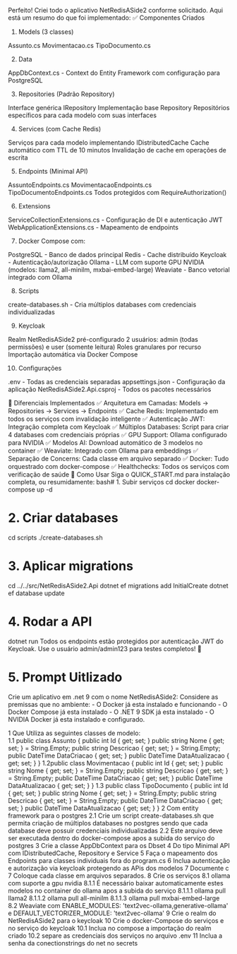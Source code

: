 Perfeito! Criei todo o aplicativo NetRedisASide2 conforme solicitado. Aqui está um resumo do que foi implementado:
✅ Componentes Criados
1. Models (3 classes)

Assunto.cs
Movimentacao.cs
TipoDocumento.cs

2. Data

AppDbContext.cs - Context do Entity Framework com configuração para PostgreSQL

3. Repositories (Padrão Repository)

Interface genérica IRepository<T>
Implementação base Repository<T>
Repositórios específicos para cada modelo com suas interfaces

4. Services (com Cache Redis)

Serviços para cada modelo implementando IDistributedCache
Cache automático com TTL de 10 minutos
Invalidação de cache em operações de escrita

5. Endpoints (Minimal API)

AssuntoEndpoints.cs
MovimentacaoEndpoints.cs
TipoDocumentoEndpoints.cs
Todos protegidos com RequireAuthorization()

6. Extensions

ServiceCollectionExtensions.cs - Configuração de DI e autenticação JWT
WebApplicationExtensions.cs - Mapeamento de endpoints

7. Docker Compose com:

PostgreSQL - Banco de dados principal
Redis - Cache distribuído
Keycloak - Autenticação/autorização
Ollama - LLM com suporte GPU NVIDIA (modelos: llama2, all-minilm, mxbai-embed-large)
Weaviate - Banco vetorial integrado com Ollama

8. Scripts

create-databases.sh - Cria múltiplos databases com credenciais individualizadas

9. Keycloak

Realm NetRedisASide2 pré-configurado
2 usuários: admin (todas permissões) e user (somente leitura)
Roles granulares por recurso
Importação automática via Docker Compose

10. Configurações

.env - Todas as credenciais separadas
appsettings.json - Configuração da aplicação
NetRedisASide2.Api.csproj - Todos os pacotes necessários

🎯 Diferenciais Implementados
✅ Arquitetura em Camadas: Models → Repositories → Services → Endpoints
✅ Cache Redis: Implementado em todos os serviços com invalidação inteligente
✅ Autenticação JWT: Integração completa com Keycloak
✅ Múltiplos Databases: Script para criar 4 databases com credenciais próprias
✅ GPU Support: Ollama configurado para NVIDIA
✅ Modelos AI: Download automático de 3 modelos no container
✅ Weaviate: Integrado com Ollama para embeddings
✅ Separação de Concerns: Cada classe em arquivo separado
✅ Docker: Tudo orquestrado com docker-compose
✅ Healthchecks: Todos os serviços com verificação de saúde
🚀 Como Usar
Siga o QUICK_START.md para instalação completa, ou resumidamente:
bash# 1. Subir serviços
cd docker
docker-compose up -d

# 2. Criar databases
cd scripts
./create-databases.sh

# 3. Aplicar migrations
cd ../../src/NetRedisASide2.Api
dotnet ef migrations add InitialCreate
dotnet ef database update

# 4. Rodar a API
dotnet run
Todos os endpoints estão protegidos por autenticação JWT do Keycloak. Use o usuário admin/admin123 para testes completos! 🔐

# 5. Prompt Uitlizado
Crie um aplicativo em .net 9 com o nome NetRedisASide2:
Considere as premissas que no ambiente:
	- O Docker já esta instalado e funcionando
	- O Docker Compose já esta instalado
	- O .NET 9 SDK já esta instalado
	- O NVIDIA Docker já esta instalado e configurado.
 
1 Que Utiliza as seguintes classes de modelo:	 
	1.1 public class Assunto
	{
		public int Id { get; set; }
		public string Nome { get; set; } = String.Empty;
		public string Descricao { get; set; } = String.Empty;
		public DateTime DataCriacao { get; set; }
		public DateTime DataAtualizacao { get; set; }
	}
	1.2public class Movimentacao
	{
		public int Id { get; set; }
		public string Nome { get; set; } = String.Empty;
		public string Descricao { get; set; } = String.Empty;
		public DateTime DataCriacao { get; set; }
		public DateTime DataAtualizacao { get; set; }
	}
	1.3 public class TipoDocumento
	{
		public int Id { get; set; }
		public string Nome { get; set; } = String.Empty;
		public string Descricao { get; set; } = String.Empty;
		public DateTime DataCriacao { get; set; }
		public DateTime DataAtualizacao { get; set; }
	}
2 Com entity framework para o postgres 
	2.1 Crie um script create-databases.sh que permita criação de múltiplos databases no postgres sendo que cada database deve possuir credenciais individualizadas
	2.2 Este arquivo deve ser executada dentro do docker-compose apos a subida do serviço do postgres
3 Crie a classe  AppDbContext para os Dbset
4 Do tipo Minimal API com IDistributedCache, Repository e Service
5 Faça o mapeamento dos Endpoints para classes individuais fora do program.cs
6 Inclua autenticação e autorização via keycloak protegendo as APis dos modelos
7 Documente c
7 Coloque cada classe em arquivos separados.
8 Crie os serviços
	8.1 ollama com suporte a gpu nvidia
		8.1.1  É necessário baixar automaticamente estes modelos no container do ollama apos a subida do serviço
			8.1.1.1 ollama pull llama2
			8.1.1.2 ollama pull all-minilm
			8.1.1.3 ollama pull mxbai-embed-large
	8.2 Weaviate com ENABLE_MODULES: 'text2vec-ollama,generative-ollama' e  DEFAULT_VECTORIZER_MODULE: 'text2vec-ollama'
9 Crie o realm do NetRedisASide2 para o keycloak
10 Crie o docker-Compose do serviços e no serviço do keycloak
	10.1 Inclua no compose a importação do realm criado
	10.2 separe as credenciais dos serviços no arquivo .env
11 Inclua a senha da conectionstrings do net no secrets
